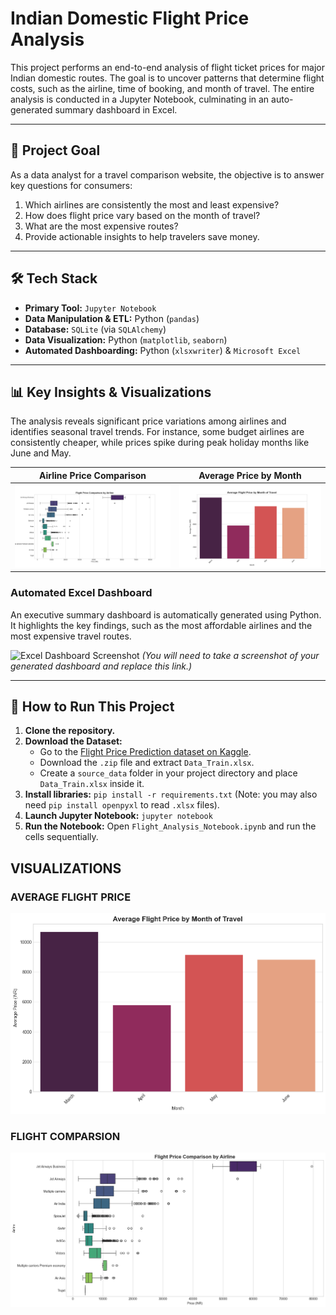 # Indian Domestic Flight Price Analysis

This project performs an end-to-end analysis of flight ticket prices for major Indian domestic routes. The goal is to uncover patterns that determine flight costs, such as the airline, time of booking, and month of travel. The entire analysis is conducted in a Jupyter Notebook, culminating in an auto-generated summary dashboard in Excel.

---

## 🎯 Project Goal

As a data analyst for a travel comparison website, the objective is to answer key questions for consumers:
1.  Which airlines are consistently the most and least expensive?
2.  How does flight price vary based on the month of travel?
3.  What are the most expensive routes?
4.  Provide actionable insights to help travelers save money.

---

## 🛠️ Tech Stack

* **Primary Tool:** `Jupyter Notebook`
* **Data Manipulation & ETL:** Python (`pandas`)
* **Database:** `SQLite` (via `SQLAlchemy`)
* **Data Visualization:** Python (`matplotlib`, `seaborn`)
* **Automated Dashboarding:** Python (`xlsxwriter`) & `Microsoft Excel`

---

## 📊 Key Insights & Visualizations

The analysis reveals significant price variations among airlines and identifies seasonal travel trends. For instance, some budget airlines are consistently cheaper, while prices spike during peak holiday months like June and May.

| Airline Price Comparison | Average Price by Month |
| :---: | :---: |
| ![Airline Prices](output/eda_visuals/airline_price_comparison.png) | ![Monthly Prices](output/eda_visuals/price_by_month.png) |

### Automated Excel Dashboard

An executive summary dashboard is automatically generated using Python. It highlights the key findings, such as the most affordable airlines and the most expensive travel routes.

![Excel Dashboard Screenshot](https://i.imgur.com/your-flight-dashboard-image.png)
*(You will need to take a screenshot of your generated dashboard and replace this link.)*

---

## 🚀 How to Run This Project

1.  **Clone the repository.**
2.  **Download the Dataset:**
    * Go to the [Flight Price Prediction dataset on Kaggle](https://www.kaggle.com/datasets/nikhilmittal/flight-fare-prediction-mh).
    * Download the `.zip` file and extract `Data_Train.xlsx`.
    * Create a `source_data` folder in your project directory and place `Data_Train.xlsx` inside it.
3.  **Install libraries:** `pip install -r requirements.txt` (Note: you may also need `pip install openpyxl` to read `.xlsx` files).
4.  **Launch Jupyter Notebook:** `jupyter notebook`
5.  **Run the Notebook:** Open `Flight_Analysis_Notebook.ipynb` and run the cells sequentially.

## VISUALIZATIONS

### AVERAGE FLIGHT PRICE
![average flight price](output/average_flight_price.png)

### FLIGHT COMPARSION 
![flight comparsion](output/flight_comparsion.png)